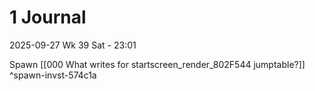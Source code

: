 
# 1 Journal

2025-09-27 Wk 39 Sat - 23:01

Spawn [[000 What writes for startscreen_render_802F544 jumptable?]] ^spawn-invst-574c1a
